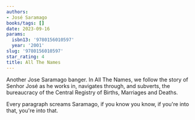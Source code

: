 ```yaml
---
authors:
- José Saramago
books/tags: []
date: 2023-09-16
params:
  isbn13: '9780156010597'
  year: '2001'
slug: '9780156010597'
star_rating: 4
title: All The Names
---
```


Another Jose Saramago banger. In All The Names, we follow the story of Senhor José as he works in, navigates through, and subverts, the bureaucracy of the Central Registry of Births, Marriages and Deaths.

Every paragraph screams Saramago, if you know you know, if you're into that, you're into that.

<!--more-->